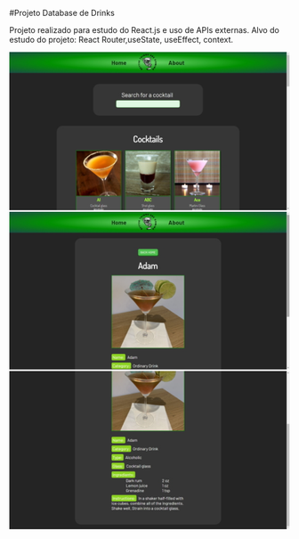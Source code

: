 #Projeto Database de Drinks

Projeto realizado para estudo do React.js e uso de APIs externas.
Alvo do estudo do projeto: React Router,useState, useEffect, context.

![Cocktail Screenshot](https://github.com/rodlemos/cocktails/blob/master/public/drinks.jpg)
![Cocktail Screenshot](https://github.com/rodlemos/cocktails/blob/master/public/ss.jpg)
![Cocktail Screenshot](https://github.com/rodlemos/cocktails/blob/master/public/ss2.jpg)
